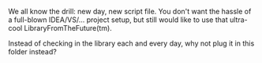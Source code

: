 We all know the drill: new day, new script file.
You don't want the hassle of a full-blown IDEA/VS/... project setup, but still would like to use that ultra-cool LibraryFromTheFuture(tm).

Instead of checking in the library each and every day, why not plug it in this folder instead?